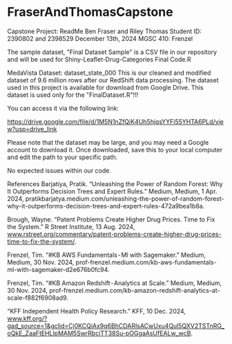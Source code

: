 # FraserAndThomasCapstone

Capstone Project: ReadMe
Ben Fraser and Riley Thomas
Student ID: 2390802 and 2398529
December 13th, 2024
MGSC 410: Frenzel

The sample dataset, "Final Dataset Sample" is a CSV file in our repository and will be used for Shiny-Leaflet-Drug-Categories Final Code.R


MedaVista Dataset: dataset_state_000
This is our cleaned and modified dataset of 9.6 million rows after our RedShift data processing. The dataset used in this project is available for download from Google Drive. 
This dataset is used only for the "FinalDataset.R"!!! 

You can access it via the following link:

https://drive.google.com/file/d/1M5N1nZfQiK4Uh5hjqsYYFi55YHTA6PLd/view?usp=drive_link

Please note that the dataset may be large, and you may need a Google account to download it. Once downloaded, save this to your local computer and edit the path to your specific path.



No expected issues within our code.

References
Barjatiya, Pratik. “Unleashing the Power of Random Forest: Why It Outperforms Decision Trees and Expert Rules.” Medium, Medium, 1 Apr. 2024, pratikbarjatya.medium.com/unleashing-the-power-of-random-forest-why-it-outperforms-decision-trees-and-expert-rules-472a9bea1b8a. 

Brough, Wayne. “Patent Problems Create Higher Drug Prices. Time to Fix the System.” R Street Institute, 13 Aug. 2024, www.rstreet.org/commentary/patent-problems-create-higher-drug-prices-time-to-fix-the-system/. 

Frenzel, Tim. “#KB AWS Fundamentals - Ml with Sagemaker.” Medium, Medium, 30 Nov. 2024, prof-frenzel.medium.com/kb-aws-fundamentals-ml-with-sagemaker-d2e676b0fc94. 

Frenzel, Tim. “#KB Amazon Redshift - Analytics at Scale.” Medium, Medium, 30 Nov. 2024, prof-frenzel.medium.com/kb-amazon-redshift-analytics-at-scale-f882f6908ad9. 

“KFF Independent Health Policy Research.” KFF, 10 Dec. 2024, www.kff.org/?gad_source=1&gclid=Cj0KCQiAx9q6BhCDARIsACwUxu4Qul5QXV2TSTnRG_oQkE_ZaaFtEHLlpMAM5SwrRbciTT38Su-pOGgaAsUfEALw_wcB. 
